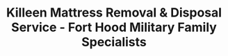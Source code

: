 ---
layout: location.njk
title: Killeen Mattress Removal & Disposal Service - Fort Hood Military Family Specialists
description: Professional mattress removal in Killeen, TX. Next-day pickup  PCS-ready service for Fort Hood families - from barracks transitions to deployment preparation, supporting America's largest military installation.
permalink: /mattress-removal/texas/killeen/
city: Killeen
state: Texas
stateSlug: texas
tier: 2
coordinates:
  lat: 31.1171
  lng: -97.7278
pricing:
  startingPrice: 125
  single: 125
  queen: 125
  king: 135
  boxSpring: 30
neighborhoods:
  - name: "Timber Ridge Estates"
    zipCodes: ["76549"]
  - name: "White Rock Estates"
    zipCodes: ["76542"]
  - name: "Heartwood Park"
    zipCodes: ["76549"]
  - name: "Knights Ridge"
    zipCodes: ["76542"]
  - name: "Fort Hood Area"
    zipCodes: ["76544"]
  - name: "Downtown Killeen"
    zipCodes: ["76540"]
  - name: "Clear Creek"
    zipCodes: ["76549"]
  - name: "Brookhaven"
    zipCodes: ["76549"]
  - name: "Westcliff"
    zipCodes: ["76543"]
  - name: "Meadow Creek"
    zipCodes: ["76542"]
  - name: "Stone Creek"
    zipCodes: ["76542"]
  - name: "Rancier"
    zipCodes: ["76543"]
zipCodes: 
  - "76540"
  - "76541"
  - "76542"
  - "76543"
  - "76544"
  - "76548"
  - "76549"
recyclingPartners:
  - "City of Killeen Transfer Station"
  - "Bell County Solid Waste Department"
  - "Texas Commission on Environmental Quality"
  - "Heart of Texas Council of Governments"
  - "Fort Hood Environmental Division"
localRegulations: "Killeen municipal waste collection charges additional fees for mattresses and bulk furniture with a $26.25 surcharge for unsecured loads at the Transfer Station facility. The city's military-dependent economy creates massive disposal volumes during PCS seasons when 45,414+ active-duty service members and their families rotate through Fort Hood assignments, overwhelming municipal bulk pickup scheduling that cannot accommodate the concentrated demand during summer PCS months. Military families face unique timing pressures where 120-day PCS processing windows and deployment preparation schedules conflict with municipal collection availability, creating disposal barriers that professional services eliminate."
nearbyCities:
  - name: "Austin"
    slug: "austin"
    isSuburb: false
    distance: "68"
  - name: "San Antonio"
    slug: "san-antonio"
    isSuburb: false
    distance: "150"
  - name: "Dallas"
    slug: "dallas"
    isSuburb: false
    distance: "195"

reviews:
  count: 892
  featured:
    - reviewer: "SSG Martinez, R."
      rating: 5
      text: "PCS orders came through fast - needed everything out in 3 weeks. They coordinated perfectly with our timeline and BAH requirements."
      neighborhood: "Fort Hood Area"
    - reviewer: "Jennifer K."
      rating: 5
      text: "Husband deployed for 9 months, came back to upgrade everything. These folks handled the old mattresses same-day we called."
      neighborhood: "Timber Ridge Estates"
    - reviewer: "CPT Johnson, M."
      rating: 4
      text: "Barracks to family housing transition - they understood the weight restrictions and helped us stay under our PCS allowance."
      neighborhood: "White Rock Estates"
    - reviewer: "Maria S."
      rating: 5
      text: "On-base housing to off-base move meant different furniture needs. They picked up within our 120-day window perfectly."
      neighborhood: "Heartwood Park"
    - reviewer: "SFC Thompson, L."
      rating: 5
      text: "Pre-deployment disposal before Europe rotation. They knew exactly what military families need - no questions asked."
      neighborhood: "Knights Ridge"

faqs:
  - question: "Do you work with Fort Hood PCS timelines and military schedules?"
    answer: "Absolutely. We understand 120-day PCS processing windows, deployment preparation schedules, and the unique timing pressures facing military families at America's largest installation. Our service coordinates with assignment timelines and military moving allowances."
  - question: "Can you help with deployment preparation and homecoming furniture needs?"
    answer: "Yes, we specialize in both pre-deployment disposal when families prepare for 9-month rotations and post-deployment upgrades when soldiers return with accumulated savings ready to refresh their living spaces."
  - question: "How do you handle barracks to family housing transitions?"
    answer: "We understand the transition from single soldier barracks to family housing, helping service members navigate weight restrictions, government furniture policies, and the furniture acquisition needs that come with marriage or family expansion."
  - question: "What about on-base versus off-base housing transitions?"
    answer: "Our team knows the differences between government quarters and private housing, coordinating with Lendlease Military Housing requirements while handling the furniture changes that come with housing transitions throughout military careers."
  - question: "Can you accommodate peak PCS season demand in summer months?"
    answer: "Yes, we scale our service for May-September peak season when thousands of military families rotate through Fort Hood simultaneously. Our capacity handles the concentrated demand that overwhelms municipal services during PCS season."
  - question: "Do you understand military housing allowance (BAH) and moving restrictions?"
    answer: "We work within military budgets and moving allowances, understanding weight restrictions that influence disposal decisions and helping families make cost-effective choices during PCS moves."
  - question: "What about rapid disposal needs from sudden deployment or assignment changes?"
    answer: "Military life includes short-notice changes. We provide immediate service for emergency PCS orders, rapid deployment preparation, or unexpected assignment modifications that create urgent furniture disposal needs."
  - question: "What payment methods work for military families and government billing?"
    answer: "All major credit cards, cash, and we work with military family budgets. We also coordinate with moving companies and understand the reimbursement patterns common to military relocations."

schema:
  "@type": "LocalBusiness"
  name: "A Bedder World Killeen"
  address:
    "@type": "PostalAddress"
    addressLocality: "Killeen"
    addressRegion: "TX"
    addressCountry: "US"
  geo:
    "@type": "GeoCoordinates" 
    latitude: 31.1171
    longitude: -97.7278
  telephone: "(720) 263-6094"
  priceRange: "$125-$180"
  aggregateRating:
    "@type": "AggregateRating"
    ratingValue: 4.9
    reviewCount: 892

pageContent:
  heroDescription: "Professional mattress removal serving Killeen with reliable next-day pickup. Over 1 million mattresses recycled nationwide. From Fort Hood family housing to off-base communities - PCS-ready service - book online today!"

  aboutService: "Military family mattress disposal requires specialized understanding of deployment cycles and PCS timelines, supported by our nationwide experience recycling over 1 million mattresses through proper eco-friendly disposal practices. Our professional approach addresses the unique challenges facing Fort Hood's 45,414+ active-duty service members and their families where 120-day PCS processing windows and deployment preparation schedules create disposal timing that municipal bulk pickup cannot accommodate effectively.

Fort Hood's status as the world's largest military installation by area generates disposal demands unlike any civilian community, where constant population turnover through America's premier armored training center creates furniture replacement cycles tied to military career progression rather than typical residential patterns. We pride ourselves on proper eco-friendly disposal while coordinating with military timelines and the complex logistics of service member relocations throughout this massive 218,000-acre installation.

Peak PCS season from May through September creates concentrated disposal demand when thousands of military families simultaneously rotate through assignments, overwhelming municipal collection services that charge additional fees and surcharges during the exact months when military families face the highest moving expenses. Our service eliminates these barriers with immediate availability and transparent pricing that respects military budgets and BAH considerations.

Deployment cycles create unique disposal patterns where pre-deployment preparation and post-deployment home upgrades drive furniture turnover based on 9-month rotation schedules rather than civilian replacement timing. Our specialized understanding of military family needs provides solutions with nationwide recycling expertise that honors both environmental responsibility and the practical demands of military life at America's largest military installation."

  serviceAreasIntro: "Complete mattress pickup serves all Killeen military communities from Fort Hood family housing to popular off-base neighborhoods like Timber Ridge Estates and White Rock Estates, expertly coordinating with PCS schedules and deployment timelines throughout Central Texas's premier military community."

  regulationsCompliance: "Municipal bulk pickup fees and scheduling limitations create disposal barriers during peak military moving seasons that our professional approach eliminates entirely. No additional surcharges, no transfer station coordination, no scheduling conflicts with PCS timelines - just immediate next-day service that respects military family budgets and assignment deadlines."

  environmentalImpact: "Environmental stewardship supports the conservation values important to military families while honoring the land stewardship responsibilities that come with managing America's largest military installation. Our recycling network has processed 13,456 mattresses from the Fort Hood community, recovering 108 tons of materials for manufacturing reuse while supporting the environmental consciousness valued throughout this military community. Steel components benefit regional construction including base infrastructure projects, foam materials serve industrial applications, and textile elements gain new manufacturing life through responsible processing that supports both military family values and environmental protection."

  howItWorksScheduling: "Service scheduling accommodates military family priorities including PCS deadlines, deployment preparation timing, training rotation schedules, and the unique patterns of military life where assignments and relocations follow federal timelines rather than civilian convenience."

  howItWorksService: "Specialized teams understand military housing transitions and deployment logistics, coordinating with government quarters requirements while handling all disposal needs with expertise developed specifically for America's largest military installation and the unique service requirements of military families."

  howItWorksDisposal: "Every collected mattress enters our certified nationwide recycling network where component separation follows Texas Environmental Quality standards, supporting manufacturing partnerships while maintaining the environmental responsibility valued by military families who understand stewardship through their service to America."

  sidebarStats:
    mattressesRemoved: "13,456"
    militaryFamiliesServed: "3,267"
    pcsMovesSupported: "1,890"

  uniqueContent: "Killeen represents a completely unique service environment as home to Fort Hood, the world's largest military installation by area, where 45,414+ active-duty service members create disposal patterns driven entirely by military career cycles rather than typical residential or commercial needs. This Central Texas community of 153,095 residents exists primarily to support the massive 218,000-acre installation, generating $30 billion in annual economic impact while creating mattress removal demands unlike any civilian market in Texas.

Military families face disposal timing pressures that civilian services cannot comprehend, where 120-day PCS processing windows create concentrated furniture replacement needs that must align with assignment orders, government moving allowances, and military housing transitions. Peak PCS season from May through September generates massive disposal volumes when thousands of families simultaneously rotate through Fort Hood, creating demand spikes that overwhelm municipal services designed for steady civilian replacement patterns rather than military career-driven turnover.

Deployment cycles add complexity layers unknown in civilian communities, where 9-month rotations to Europe and training center rotations create pre-deployment disposal needs and post-deployment upgrade demands. Military families must coordinate furniture decisions around combat deployments, training schedules, and the financial reality of Military Housing Allowance calculations that influence disposal timing and replacement decisions throughout military careers.

Housing transitions between barracks, government quarters, and off-base housing create disposal patterns unique to military communities. Single soldiers transitioning to family housing face furniture acquisition needs, while families moving from on-base government quarters to off-base private housing must navigate different space requirements and furnishing responsibilities that civilian moving services cannot address effectively.

The community's complete economic dependence on Fort Hood operations creates business cycles tied to base personnel levels rather than civilian economic patterns. Our specialized understanding of military family disposal needs, PCS timeline coordination, and deployment logistics provides the service reliability that military families require in a community where almost everyone has military affiliation and civilian services struggle to accommodate the unique demands of America's largest military installation and the dedicated families who serve there."
---